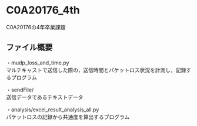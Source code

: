 # C0A20176_4th
C0A20176の4年卒業課題

## ファイル概要
・mudp_loss_and_time.py  
マルチキャストで送信した際の，送信時間とパケットロス状況を計測し，記録するプログラム

・sendFile/  
送信データであるテキストデータ

・analysis/excel_result_analysis_all.py  
パケットロスの記録から共通度を算出するプログラム
